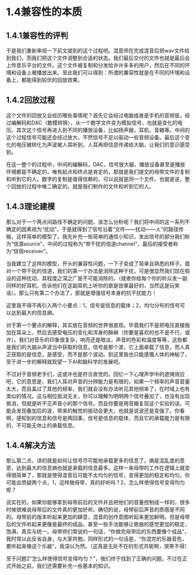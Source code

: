 1.4兼容性的本质
=======

## 1.4.1兼容性的评判

于是我们重新审视一下前文提到的这个过程吧。混音师在完成混音后把wav文件给到我们，而我们把这个文件调整到合适的状态。我们最后交付的文件也就是最后会上传音乐平台的文件。这个文件被复制和分发给许许多多的用户，然后在不同的环境和设备上被播放出来。至此我们可以得到：所谓的兼容性就是在不同的环境和设备上，都能得到较优的回放效果。

## 1.4.2回放过程

这个文件的回放又会经历哪些事情呢？首先它会经过电脑或者是手机的音频层，经过编解码和DAC（数模转换），从一个数字文件变为模拟信号，也就是变化的电压。其次这个信号再进入到不同的播放设备，比如扬声器，耳机，音箱等。中间的这个过程信号可能还会经过放大，不然信号不足以驱动一些音频设备。最后这个变化的电压被转化为声波被人耳听到，人耳再把信息传递给大脑，让我们的意识感受到。

在这一整个的过程中，中间的编解码，DAC，信号放大器，播放设备甚至是播放环境都是不确定的，唯有起点和终点是肯定的，那就是我们提交的母带文件的复制和听到它的人。数字的复制是值得信赖的，可以说就是同一个文件。也就是说，整个回放的过程中唯二确定的，就是我们制作的文件和听到它的人。

## 1.4.3理论建模

那么对于一个两点间路径不确定的问题，该怎么分析呢？我们将中间的这一系列不确定的因素视为“扰动”，于是就得到了信号沿着“文件——扰动——人”的路径传输，这样简单的模型了。我先补充一些简单的通信小知识，发出信号的部分我们称为“信源source”，中间的过程称为“带干扰的信道channel”，最后的接受者称为“信宿receiver”。

当我建立了这样的模型，开头的兼容性问题，一下子变成了简单且熟悉的样子。面对一个带干扰的信道，我们的第一个办法是消除这种干扰，可是很显然我们现在假设的这种扰动，其程度之深之广是不可能消除的，（或者你给每个你的听众发一副同样的好耳机，告诉他们在这副耳机上听你的歌是效果最好的，当然这是玩笑话）。那么只有第二个办法了，那就是增强信号本身的抗干扰能力！

这里我不得不再引入两个小要点：1，信号是信息的载体；2，均匀分布的信号可以达到最大的信息熵。

对于第一个要点的解释，其实放在音频的世界很直观。毕竟我们不是把电压直接施加在耳朵上，然后去感受电压的变化和浑身的酥麻（你要是喜欢的也不是不行，或许）。我们对音乐的印象很复杂，响亮还是暗淡，声音的色彩和温度等等，这些都是我们的大脑从声波当中获取的信息。信号是那个波，它上面承载了信息，而人真正获取的是信息，是感受，而不是那个波动。到这里我也只能感慨人体的神秘了，至于进一步的解释就观望一下AI和脑科学的发展吧。

不过对于音频老手们，这或许也是符合直觉的。回忆一下心理声学中的遮掩效应吧，它的意思是，我们人耳对声音的分辨能力是有限的，如果一个频率的声音音量太大，而且盖过了其他的频率，我们就会没有办法听见其他频率了，在时域上也有类似的情况。这与相位抵消无关，你可以理解为明明两个信号叠加了，也没有出现抵消，但就是听不见声音小的那个信号。而且你要是用音箱复现这个实验的话，可能会发现叠加后的波，带来的触觉的振动会更大，也就是说波还是变强了。你看啊，感知到的信息和信号是两回事，信号是信息的载体，而且它的承载能力是有限的，不可能无休止的承载信息。

## 1.4.4解决方法

那么第二点，讲的就是如何让信号尽可能地承载更多的信息了。熵是混乱度的意思，达到最大的信息熵也就是承载的信息最多。这样一来母带的工作在逻辑上就变得很简单了，那就是使得混音后可能不太均匀的信号，变得更加的稳定和均匀。你可能会质疑两个点，1，这样做母带，真的好听吗？2，怎么样使得信号变得均匀呢？

说实在的，如果你能够拿到母带前后的文件并且把他们的音量控制成一样的，很多时候很难说母带后的文件真的更加好听。确切的说，母带前后声音的质感是不同的。母带前的版本听起来更加的肆意，混音的创作意图听起来更加鲜明。但是母带后的文件听起来更像是最终的成品，甚至一些手法能够让歌曲的感觉更加的稳定，饱满，真实与统一。母带师们常说的一句话，“你做完母带后的东西要像个成品”，我时常以此反省自身，与大家共勉。同样形式的一句话是，“你混完的乐器音色，要听起来像这个乐器”，我深以为然。（这真是无处不在的形式共轭啊，哭笑不得）

至于问题2“怎么样使得信号变得均匀？”，我们终于找到了正确的问题。不过在正式开始之前，我们还需要补充一些基本的知识。
